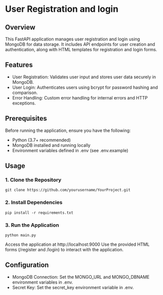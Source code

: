 # User Registration and login

## Overview
This FastAPI application manages user registration and login using MongoDB for data storage. It includes API endpoints for user creation and authentication, along with HTML templates for registration and login forms.
## Features
- User Registration: Validates user input and stores user data securely in MongoDB.
- User Login: Authenticates users using bcrypt for password hashing and comparison.
- Error Handling: Custom error handling for internal errors and HTTP exceptions.

## Prerequisites
Before running the application, ensure you have the following:
- Python (3.7+ recommended)
- MongoDB installed and running locally
- Environment variables defined in .env (see .env.example)

## Usage
### 1. Clone the Repository
```
git clone https://github.com/yourusername/YourProject.git
```

### 2. Install Dependencies
```
pip install -r requirements.txt
```
### 3. Run the Application
```
python main.py
```
Access the application at http://localhost:9000
Use the provided HTML forms (/register and /login) to interact with the application.

## Configuration
- MongoDB Connection: Set the MONGO_URL and MONGO_DBNAME environment variables in .env.
- Secret Key: Set the secret_key environment variable in .env.




